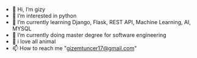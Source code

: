 - 👋 Hi, I’m gizy
- 👀 I’m interested in python 
- 🌱 I’m currently learning Django, Flask, REST API, Machine Learning, AI, MYSQL 
- 🔭 I’m currently doing master degree for software engineering
- 💞️ i love all animal
- 📫 How to reach me "gizemtuncer17@gmail.com"

<!---
atak-05/atak-05 is a ✨ special ✨ repository because its `README.md` (this file) appears on your GitHub profile.
You can click the Preview link to take a look at your changes.
--->
